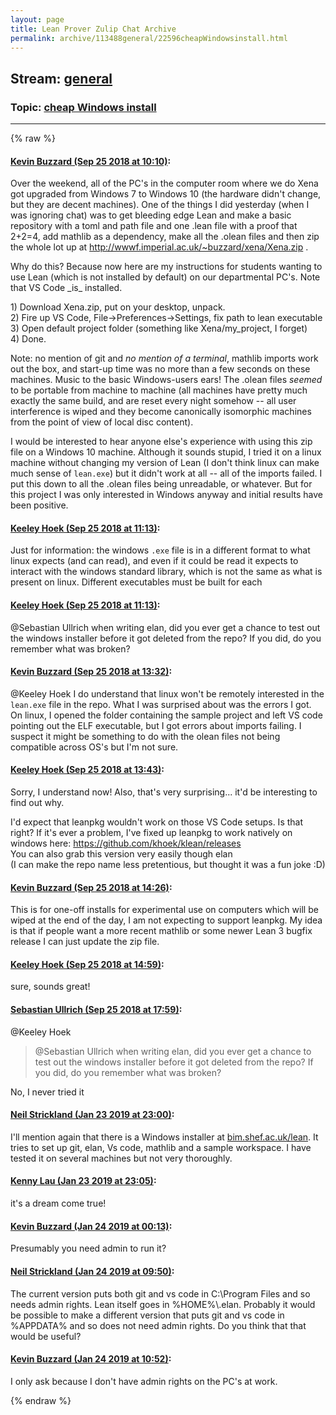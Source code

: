 ```yaml
---
layout: page
title: Lean Prover Zulip Chat Archive 
permalink: archive/113488general/22596cheapWindowsinstall.html
---
```


## Stream: [general](index.html)
### Topic: [cheap Windows install](22596cheapWindowsinstall.html)

---


{% raw %}
#### [ Kevin Buzzard (Sep 25 2018 at 10:10)](https://leanprover.zulipchat.com/#narrow/stream/113488-general/topic/cheap%20Windows%20install/near/134581500):
<p>Over the weekend, all of the PC's in the computer room where we do Xena got upgraded from Windows 7 to Windows 10 (the hardware didn't change, but they are decent machines). One of the things I did yesterday (when I was ignoring chat) was to get bleeding edge Lean and make a basic repository with a toml and path file and one .lean file with a proof that 2+2=4, add mathlib as a dependency, make all the .olean files and then zip the whole lot up at <a href="http://wwwf.imperial.ac.uk/~buzzard/xena/Xena.zip" target="_blank" title="http://wwwf.imperial.ac.uk/~buzzard/xena/Xena.zip">http://wwwf.imperial.ac.uk/~buzzard/xena/Xena.zip</a> . </p>
<p>Why do this? Because now here are my instructions for students wanting to use Lean (which is not installed by default) on our departmental PC's. Note that VS Code _is_ installed. </p>
<p>1) Download Xena.zip, put on your desktop, unpack.<br>
2) Fire up VS Code, File-&gt;Preferences-&gt;Settings, fix path to lean executable<br>
3) Open default project folder (something like Xena/my_project, I forget)<br>
4) Done.</p>
<p>Note: no mention of git and <em>no mention of a terminal</em>, mathlib imports work out the box, and start-up time was no more than a few seconds on these machines. Music to the basic Windows-users ears! The .olean files <em>seemed</em> to be portable from machine to machine (all machines have pretty much exactly the same build, and are reset every night somehow -- all user interference is wiped and they become canonically isomorphic machines from the point of view of local disc content). </p>
<p>I would be interested to hear anyone else's experience with using this zip file on a Windows 10 machine. Although it sounds stupid, I tried it on a linux machine without changing my version of Lean (I don't think linux can make much sense of <code>lean.exe</code>) but it didn't work at all -- all of the imports failed. I put this down to all the .olean files being unreadable, or whatever. But for this project I was only interested in Windows anyway and initial results have been positive.</p>

#### [ Keeley Hoek (Sep 25 2018 at 11:13)](https://leanprover.zulipchat.com/#narrow/stream/113488-general/topic/cheap%20Windows%20install/near/134584214):
<p>Just for information: the windows <code>.exe</code> file is in a different format to what linux expects (and can read), and even if it could be read it expects to interact with the windows standard library, which is not the same as what is present on linux. Different executables must be built for each</p>

#### [ Keeley Hoek (Sep 25 2018 at 11:13)](https://leanprover.zulipchat.com/#narrow/stream/113488-general/topic/cheap%20Windows%20install/near/134584217):
<p><span class="user-mention" data-user-id="110024">@Sebastian Ullrich</span> when writing elan, did you ever get a chance to test out the windows installer before it got deleted from the repo? If you did, do you remember what was broken?</p>

#### [ Kevin Buzzard (Sep 25 2018 at 13:32)](https://leanprover.zulipchat.com/#narrow/stream/113488-general/topic/cheap%20Windows%20install/near/134589990):
<p><span class="user-mention" data-user-id="110111">@Keeley Hoek</span> I do understand that linux won't be remotely interested in the <code>lean.exe</code> file in the repo. What I was surprised about was the errors I got. On linux, I opened the folder containing the sample project and left VS code pointing out the ELF executable, but I got errors about imports failing. I suspect it might be something to do with the olean files not being compatible across OS's but I'm not sure.</p>

#### [ Keeley Hoek (Sep 25 2018 at 13:43)](https://leanprover.zulipchat.com/#narrow/stream/113488-general/topic/cheap%20Windows%20install/near/134590500):
<p>Sorry, I understand now! Also, that's very surprising... it'd be interesting to find out why.</p>
<p>I'd expect that leanpkg wouldn't work on those VS Code setups. Is that right? If it's ever a problem, I've fixed up leanpkg to work natively on windows here: <a href="https://github.com/khoek/klean/releases" target="_blank" title="https://github.com/khoek/klean/releases">https://github.com/khoek/klean/releases</a><br>
You can also grab this version very easily though elan<br>
(I can make the repo name less pretentious, but thought it was a fun joke :D)</p>

#### [ Kevin Buzzard (Sep 25 2018 at 14:26)](https://leanprover.zulipchat.com/#narrow/stream/113488-general/topic/cheap%20Windows%20install/near/134592725):
<p>This is for one-off installs for experimental use on computers which will be wiped at the end of the day, I am not expecting to support leanpkg. My idea is that if people want a more recent mathlib or some newer Lean 3 bugfix release I can just update the zip file.</p>

#### [ Keeley Hoek (Sep 25 2018 at 14:59)](https://leanprover.zulipchat.com/#narrow/stream/113488-general/topic/cheap%20Windows%20install/near/134594631):
<p>sure, sounds great!</p>

#### [ Sebastian Ullrich (Sep 25 2018 at 17:59)](https://leanprover.zulipchat.com/#narrow/stream/113488-general/topic/cheap%20Windows%20install/near/134607555):
<p><span class="user-mention" data-user-id="110111">@Keeley Hoek</span> </p>
<blockquote>
<p><span class="user-mention" data-user-id="110024">@Sebastian Ullrich</span> when writing elan, did you ever get a chance to test out the windows installer before it got deleted from the repo? If you did, do you remember what was broken?</p>
</blockquote>
<p>No, I never tried it</p>

#### [ Neil Strickland (Jan 23 2019 at 23:00)](https://leanprover.zulipchat.com/#narrow/stream/113488-general/topic/cheap%20Windows%20install/near/156729004):
<p>I'll mention again that there is a Windows installer at <a href="http://bim.shef.ac.uk/lean" target="_blank" title="http://bim.shef.ac.uk/lean">bim.shef.ac.uk/lean</a>.  It tries to set up git, elan, Vs code, mathlib and a sample workspace.  I have tested it on several machines but not very thoroughly.</p>

#### [ Kenny Lau (Jan 23 2019 at 23:05)](https://leanprover.zulipchat.com/#narrow/stream/113488-general/topic/cheap%20Windows%20install/near/156729415):
<p>it's a dream come true!</p>

#### [ Kevin Buzzard (Jan 24 2019 at 00:13)](https://leanprover.zulipchat.com/#narrow/stream/113488-general/topic/cheap%20Windows%20install/near/156733891):
<p>Presumably you need admin to run it?</p>

#### [ Neil Strickland (Jan 24 2019 at 09:50)](https://leanprover.zulipchat.com/#narrow/stream/113488-general/topic/cheap%20Windows%20install/near/156757620):
<p>The current version puts both git and vs code in C:\Program Files and so needs admin rights.  Lean itself goes in %HOME%\.elan. Probably it would be possible to make a different version that puts git and vs code in %APPDATA% and so does not need admin rights.  Do you think that that would be useful?</p>

#### [ Kevin Buzzard (Jan 24 2019 at 10:52)](https://leanprover.zulipchat.com/#narrow/stream/113488-general/topic/cheap%20Windows%20install/near/156760805):
<p>I only ask because I don't have admin rights on the PC's at work.</p>


{% endraw %}
